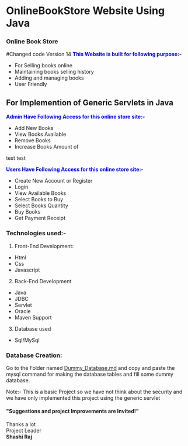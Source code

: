 # OnlineBookStore Website Using Java 
### Online Book Store
#Changed code Version 14
<span style="color:blue">**This Website is built for following purpose:-**</span>
- For Selling books online
- Maintaining books selling history
- Adding and managing books
- User Friendly 
## For Implemention of Generic Servlets in Java<!-- This is a Mini-project developed using Java, Jdbc, And Generic Servlets-->

<span style="color:blue">**Admin Have Following Access for this online store site:-**</span>
- Add New Books
- View Books Available
- Remove Books
- Increase Books Amount of

test test

<span style="color:blue">**Users Have Following Access for this online store site:-**</span>
- Create New Account or Register
- Login
- View Available Books
- Select Books to Buy
- Select Books Quantity
- Buy Books
- Get Payment Receipt

### Technologies used:-
1. Front-End Development:
- Html
- Css
- Javascript

2. Back-End Development
- Java
- JDBC
- Servlet
- Oracle
- Maven Support

3. Database used
- Sql/MySql

### Database Creation:

Go to the Folder named <a href="https://github.com/shashirajraja/onlinebookstore/blob/gh-pages/Dummy_Database.md">Dummy_Database.md</a> and copy and paste the mysql command for making the database tables and fill some dummy database.


Note:- This is a basic Project so we have not think about the security and we have only implemented this project using the generic servlet

#### "Suggestions and project Improvements are Invited!"

<bold>Thanks a lot</bold><br/>
                                                                                                        Project Leader<br/>
                                                                                                         <b>Shashi Raj</b>
